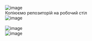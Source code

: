 <br> ![image](https://user-images.githubusercontent.com/85648525/122985597-0d3c8000-d3a7-11eb-98c1-5bc8d06dc3a8.png)
<br> Копіюємо репозиторій на робочий стіл
<br> ![image](https://user-images.githubusercontent.com/85648525/122986059-994ea780-d3a7-11eb-9981-9585627de2fb.png)
<br> 
<br> ![image](https://user-images.githubusercontent.com/85648525/122993299-d028bb80-d3af-11eb-8cdb-49232701ec2c.png)
<br> ![image](https://user-images.githubusercontent.com/85648525/122993464-05350e00-d3b0-11eb-92ed-c8fa739e878b.png)
<br> 
<br>
<br>
<br>
<br>
<br>
<br>
<br>
<br>
<br>
<br>
<br>
<br>
<br>
<br>
<br>
